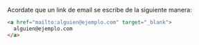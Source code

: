 Acordate que un link de email se escribe de la siguiente manera:

```html
<a href="mailto:alguien@ejemplo.com" target="_blank">
  alguien@ejemplo.com
</a>
```
